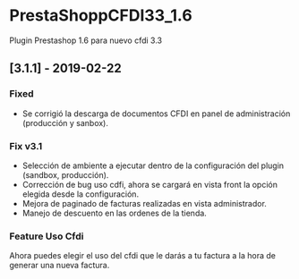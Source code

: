 # PrestaShoppCFDI33_1.6
Plugin Prestashop 1.6 para nuevo cfdi 3.3

## [3.1.1] - 2019-02-22

### Fixed
- Se corrigió la descarga de documentos CFDI en panel de administración (producción y sanbox).

### Fix v3.1

* Selección de ambiente a ejecutar dentro de la configuración del plugin (sandbox, producción).
* Corrección de bug uso cdfi, ahora se cargará en vista front la opción elegida desde la configuración.
* Mejora de paginado de facturas realizadas en vista administrador.
* Manejo de descuento en las ordenes de la tienda.

### Feature Uso Cfdi
Ahora puedes elegir el uso del cfdi que le darás a tu factura a la hora de generar una nueva factura.
